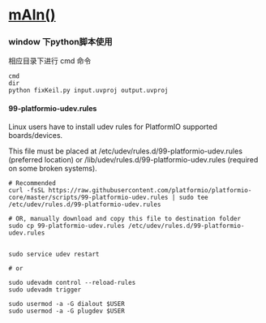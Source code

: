 # [mAIn()](https://github.com/qitas/mAIn)

### window 下python脚本使用

相应目录下进行 cmd 命令

```
cmd
dir
python fixKeil.py input.uvproj output.uvproj
```
####  99-platformio-udev.rules

Linux users have to install udev rules for PlatformIO supported boards/devices. 

This file must be placed at /etc/udev/rules.d/99-platformio-udev.rules (preferred location) or /lib/udev/rules.d/99-platformio-udev.rules (required on some broken systems).

```
# Recommended
curl -fsSL https://raw.githubusercontent.com/platformio/platformio-core/master/scripts/99-platformio-udev.rules | sudo tee /etc/udev/rules.d/99-platformio-udev.rules

# OR, manually download and copy this file to destination folder
sudo cp 99-platformio-udev.rules /etc/udev/rules.d/99-platformio-udev.rules


sudo service udev restart

# or

sudo udevadm control --reload-rules
sudo udevadm trigger

sudo usermod -a -G dialout $USER
sudo usermod -a -G plugdev $USER

```